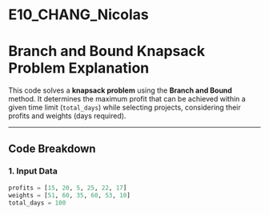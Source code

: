 # E10_CHANG_Nicolas
# Branch and Bound Knapsack Problem Explanation

This code solves a **knapsack problem** using the **Branch and Bound** method. It determines the maximum profit that can be achieved within a given time limit (`total_days`) while selecting projects, considering their profits and weights (days required).

---

## Code Breakdown

### 1. **Input Data**
```python
profits = [15, 20, 5, 25, 22, 17]
weights = [51, 60, 35, 60, 53, 10]
total_days = 100
